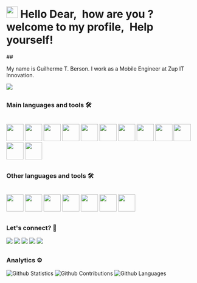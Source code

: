 <h1><img src="https://emojis.slackmojis.com/emojis/images/1531849430/4246/blob-sunglasses.gif?1531849430" width="30"/> 
Hello Dear,&nbsp how are you ? &nbsp welcome to my profile,&nbsp Help yourself! </h1>
##

My name is Guilherme T. Berson. I work as a Mobile Engineer at Zup IT Innovation.

![](https://komarev.com/ghpvc/?username=karontyy&color=brightgreen)

##

### Main languages and tools 🛠
<div style="display: inline_block"><br>
<img src="https://cdn.jsdelivr.net/gh/devicons/devicon/icons/java/java-original.svg" width=45 height=45/>
<img src="https://cdn.jsdelivr.net/gh/devicons/devicon/icons/kotlin/kotlin-original.svg"  width=45 height=45/>
<img src="https://cdn.jsdelivr.net/gh/devicons/devicon/icons/swift/swift-original.svg"  width=45 height=45/>
<img src="https://cdn.jsdelivr.net/gh/devicons/devicon/icons/android/android-original.svg"  width=45 height=45/>
<img src="https://cdn.jsdelivr.net/gh/devicons/devicon/icons/apple/apple-original.svg"  width=45 height=45/>
<img src="https://cdn.jsdelivr.net/gh/devicons/devicon/icons/androidstudio/androidstudio-original.svg"  width=45 height=45 />
<img src="https://cdn.jsdelivr.net/gh/devicons/devicon/icons/xcode/xcode-original.svg"  width=45 height=45 />
<img src="https://cdn.jsdelivr.net/gh/devicons/devicon/icons/gradle/gradle-plain.svg"  width=45 height=45 />
<img src="https://cdn.jsdelivr.net/gh/devicons/devicon/icons/git/git-original.svg"  width=45 height=45 />
<img src="https://cdn.jsdelivr.net/gh/devicons/devicon/icons/github/github-original.svg"  width=45 height=45  />
<img src="https://cdn.jsdelivr.net/gh/devicons/devicon/icons/gitlab/gitlab-original.svg"  width=45 height=45/>
<img src="https://cdn.jsdelivr.net/gh/devicons/devicon/icons/firebase/firebase-plain.svg"  width=45 height=45/>
</div>

 ##
 
### Other languages and tools 🛠
<div style="display: inline_block"><br>
<img src="https://cdn.jsdelivr.net/gh/devicons/devicon/icons/html5/html5-original.svg"  width=45 height=45/>
<img src="https://cdn.jsdelivr.net/gh/devicons/devicon/icons/css3/css3-original.svg"  width=45 height=45 />
<img src="https://cdn.jsdelivr.net/gh/devicons/devicon/icons/javascript/javascript-original.svg"  width=45 height=45/>
<img src="https://cdn.jsdelivr.net/gh/devicons/devicon/icons/angularjs/angularjs-original.svg"  width=45 height=45/>
<img src="https://cdn.jsdelivr.net/gh/devicons/devicon/icons/flutter/flutter-original.svg"  width=45 height=45 />
<img src="https://cdn.jsdelivr.net/gh/devicons/devicon/icons/nodejs/nodejs-original.svg" width=45 height=45  />
<img src="https://cdn.jsdelivr.net/gh/devicons/devicon/icons/typescript/typescript-original.svg" width=45 height=45 />
</div>

##

### Let's connect? 🤝

<div> 
  <a href="https://www.instagram.com/karonty.tech/" target="_blank"><img src="https://img.shields.io/badge/Instagram-E4405F?style=for-the-badge&logo=instagram&logoColor=white" target="_blank"></a>
 <a href="https://www.linkedin.com/in/guilhermeberson" target="_blank"><img src="https://img.shields.io/badge/LinkedIn-0077B5?style=for-the-badge&logo=linkedin&logoColor=white" target="_blank"></a>
 <a href="https://twitter.com/KarontyTech" target="_blank"><img src="https://img.shields.io/badge/Twitter-1DA1F2?style=for-the-badge&logo=twitter&logoColor=white" target="_blank"></a>
 <a href="https://discord.gg/ZEHPvp7v" target="_blank"><img src="https://img.shields.io/badge/Discord-7289DA?style=for-the-badge&logo=discord&logoColor=white" target="_blank"></a>
<a href="https://www.twitch.tv/karontyy_" target="_blank"><img src="https://img.shields.io/badge/Twitch-9146FF?style=for-the-badge&logo=twitch&logoColor=white" target="_blank"></a>
</div>

##

### Analytics ⚙️
![Github Statistics](https://github-readme-stats.vercel.app/api/?username=karontyy&count_private=true&show_icons=true)
![Github Contributions](https://github-readme-streak-stats.herokuapp.com/?user=karontyy&hide_border=true)
![Github Languages](https://github-readme-stats.vercel.app/api/top-langs/?username=karontyy&layout=compact&count_private=true)
